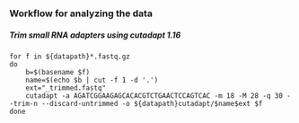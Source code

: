 ### Workflow for analyzing the data

##### Trim small RNA adapters using cutadapt 1.16
```
for f in ${datapath}*.fastq.gz
do
    b=$(basename $f)
    name=$(echo $b | cut -f 1 -d '.')
    ext="_trimmed.fastq"
  	cutadapt -a AGATCGGAAGAGCACACGTCTGAACTCCAGTCAC -m 18 -M 28 -q 30 --trim-n --discard-untrimmed -o ${datapath}cutadapt/$name$ext $f
done
```
